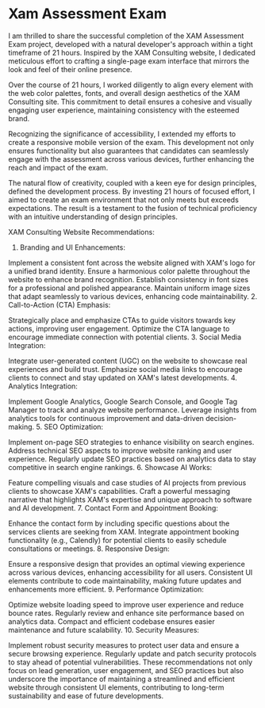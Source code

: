 # Xam Assessment Exam

I am thrilled to share the successful completion of the XAM Assessment Exam project, developed with a natural developer's approach within a tight timeframe of 21 hours. Inspired by the XAM Consulting website, I dedicated meticulous effort to crafting a single-page exam interface that mirrors the look and feel of their online presence.

Over the course of 21 hours, I worked diligently to align every element with the web color palettes, fonts, and overall design aesthetics of the XAM Consulting site. This commitment to detail ensures a cohesive and visually engaging user experience, maintaining consistency with the esteemed brand.

Recognizing the significance of accessibility, I extended my efforts to create a responsive mobile version of the exam. This development not only ensures functionality but also guarantees that candidates can seamlessly engage with the assessment across various devices, further enhancing the reach and impact of the exam.

The natural flow of creativity, coupled with a keen eye for design principles, defined the development process. By investing 21 hours of focused effort, I aimed to create an exam environment that not only meets but exceeds expectations. The result is a testament to the fusion of technical proficiency with an intuitive understanding of design principles.


XAM Consulting Website Recommendations:

1. Branding and UI Enhancements:

Implement a consistent font across the website aligned with XAM's logo for a unified brand identity.
Ensure a harmonious color palette throughout the website to enhance brand recognition.
Establish consistency in font sizes for a professional and polished appearance.
Maintain uniform image sizes that adapt seamlessly to various devices, enhancing code maintainability.
2. Call-to-Action (CTA) Emphasis:

Strategically place and emphasize CTAs to guide visitors towards key actions, improving user engagement.
Optimize the CTA language to encourage immediate connection with potential clients.
3. Social Media Integration:

Integrate user-generated content (UGC) on the website to showcase real experiences and build trust.
Emphasize social media links to encourage clients to connect and stay updated on XAM's latest developments.
4. Analytics Integration:

Implement Google Analytics, Google Search Console, and Google Tag Manager to track and analyze website performance.
Leverage insights from analytics tools for continuous improvement and data-driven decision-making.
5. SEO Optimization:

Implement on-page SEO strategies to enhance visibility on search engines.
Address technical SEO aspects to improve website ranking and user experience.
Regularly update SEO practices based on analytics data to stay competitive in search engine rankings.
6. Showcase AI Works:

Feature compelling visuals and case studies of AI projects from previous clients to showcase XAM's capabilities.
Craft a powerful messaging narrative that highlights XAM's expertise and unique approach to software and AI development.
7. Contact Form and Appointment Booking:

Enhance the contact form by including specific questions about the services clients are seeking from XAM.
Integrate appointment booking functionality (e.g., Calendly) for potential clients to easily schedule consultations or meetings.
8. Responsive Design:

Ensure a responsive design that provides an optimal viewing experience across various devices, enhancing accessibility for all users.
Consistent UI elements contribute to code maintainability, making future updates and enhancements more efficient.
9. Performance Optimization:

Optimize website loading speed to improve user experience and reduce bounce rates.
Regularly review and enhance site performance based on analytics data.
Compact and efficient codebase ensures easier maintenance and future scalability.
10. Security Measures:

Implement robust security measures to protect user data and ensure a secure browsing experience.
Regularly update and patch security protocols to stay ahead of potential vulnerabilities.
These recommendations not only focus on lead generation, user engagement, and SEO practices but also underscore the importance of maintaining a streamlined and efficient website through consistent UI elements, contributing to long-term sustainability and ease of future developments.
